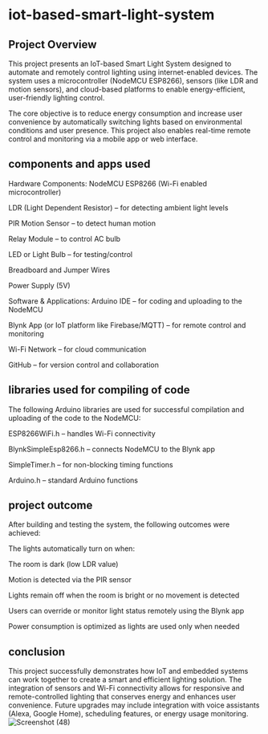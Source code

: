 # iot-based-smart-light-system

## Project Overview
This project presents an IoT-based Smart Light System designed to automate and remotely control lighting using internet-enabled devices. The system uses a microcontroller (NodeMCU ESP8266), sensors (like LDR and motion sensors), and cloud-based platforms to enable energy-efficient, user-friendly lighting control.

The core objective is to reduce energy consumption and increase user convenience by automatically switching lights based on environmental conditions and user presence. This project also enables real-time remote control and monitoring via a mobile app or web interface.


## components and apps used
Hardware Components:
NodeMCU ESP8266 (Wi-Fi enabled microcontroller)

LDR (Light Dependent Resistor) – for detecting ambient light levels

PIR Motion Sensor – to detect human motion

Relay Module – to control AC bulb

LED or Light Bulb – for testing/control

Breadboard and Jumper Wires

Power Supply (5V)

Software & Applications:
Arduino IDE – for coding and uploading to the NodeMCU

Blynk App (or IoT platform like Firebase/MQTT) – for remote control and monitoring

Wi-Fi Network – for cloud communication

GitHub – for version control and collaboration


## libraries used for compiling of code
The following Arduino libraries are used for successful compilation and uploading of the code to the NodeMCU:

ESP8266WiFi.h – handles Wi-Fi connectivity

BlynkSimpleEsp8266.h – connects NodeMCU to the Blynk app

SimpleTimer.h – for non-blocking timing functions

Arduino.h – standard Arduino functions


## project outcome
After building and testing the system, the following outcomes were achieved:

The lights automatically turn on when:

The room is dark (low LDR value)

Motion is detected via the PIR sensor

Lights remain off when the room is bright or no movement is detected

Users can override or monitor light status remotely using the Blynk app

Power consumption is optimized as lights are used only when needed


## conclusion
This project successfully demonstrates how IoT and embedded systems can work together to create a smart and efficient lighting solution. The integration of sensors and Wi-Fi connectivity allows for responsive and remote-controlled lighting that conserves energy and enhances user convenience. Future upgrades may include integration with voice assistants (Alexa, Google Home), scheduling features, or energy usage monitoring.
![Screenshot (48)](https://github.com/user-attachments/assets/131a1a3c-25f3-4b5d-a596-990f134d48d4)


